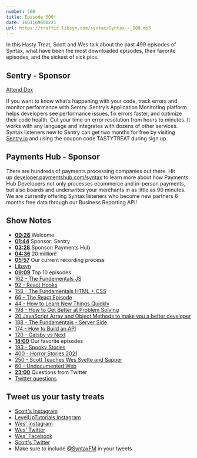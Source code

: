 ```yaml
---
number: 500
title: Episode 500!
date: 1661169600221
url: https://traffic.libsyn.com/syntax/Syntax_-_500.mp3
---
```


In this Hasty Treat, Scott and Wes talk about the past 499 episodes of Syntax, what have been the most downloaded episodes, their favorite episodes, and the sickest of sick pics.

## Sentry - Sponsor

[Attend Dex](https://bit.ly/syntax-fm)

If you want to know what’s happening with your code, track errors and monitor performance with Sentry. Sentry’s Application Monitoring platform helps developers see performance issues, fix errors faster, and optimize their code health. Cut your time on error resolution from hours to minutes. It works with any language and integrates with dozens of other services. Syntax listeners new to Sentry can get two months for  free by visiting [Sentry.io](https://sentry.io) and using the coupon code TASTYTREAT during sign up.

## Payments Hub - Sponsor

There are hundreds of payments processing companies out there. Hit up [developer.paymentshub.com/syntax](https://developer.paymentshub.com/syntax) to learn more about how Payments Hub Developers not only processes ecommerce and in-person payments, but also boards and underwrites your merchants in as little as 90 minutes. We are currently offering Syntax listeners who become new partners 6 months free data through our Business Reporting API!

## Show Notes

* **[00:28](#t=00:28)** Welcome
* **[01:44](#t=01:44)** Sponsor: Sentry
* **[03:28](#t=03:28)** Sponsor: Payments Hub
* **[04:36](#t=04:36)** 20 million!
* **[05:57](#t=05:57)** Our current recording process
* [Libsyn](https://www.libsyn.com)
* **[09:09](#t=09:09)** Top 10 episodes
* [162 - The Fundementals JS](https://syntax.fm/show/162/the-fundamentals-js)
* [92 - React Hooks](https://syntax.fm/show/092/react-hooks)
* [158 - The Fundamentals HTML + CSS](https://syntax.fm/show/158/the-fundamentals-html-css)
* [66 - The React Episode](https://syntax.fm/show/066/the-react-episode)
* [44 - How to Learn New Things Quickly](https://syntax.fm/show/044/how-to-learn-new-things-quickly)
* [198 - How to Get Better at Problem Solving](https://syntax.fm/show/198/how-to-get-better-at-problem-solving)
* [20 JavaScript Array and Object Methods to make you a better developer](https://syntax.fm/show/043/20-javascript-array-and-object-methods-to-make-you-a-better-developer)
* [188 - The Fundamentals - Server Side](https://syntax.fm/show/188/the-fundamentals-server-side)
* [174 - How to Build an API](https://syntax.fm/show/174/how-to-build-an-api)
* [120 - Gatsby vs Next](https://syntax.fm/show/120/gatsby-vs-next)
* **[18:00](#t=18:00)** Our favorite episodes
* [193 - Spooky Stories](https://syntax.fm/show/193/hasty-treat-spooky-stories)
* [400 - Horror Stories 2021](https://syntax.fm/show/400/horror-web-dev-stories-2021)
* [250 - Scott Teaches Wes Svelte and Sapper](https://syntax.fm/show/250/scott-teaches-wes-svelte-and-sapper)
* [60 - Undocumented Web](https://syntax.fm/show/060/the-undocumented-web-scraping-private-apis-proxies-and-alternative-solutions)
* **[23:00](#t=23:00)** Questions from Twitter
* [Twitter questions](https://twitter.com/wesbos/status/1559195351319543809)

## Tweet us your tasty treats

* [Scott's Instagram](https://www.instagram.com/stolinski/)
* [LevelUpTutorials Instagram](https://www.instagram.com/LevelUpTutorials/)
* [Wes' Instagram](https://www.instagram.com/wesbos/)
* [Wes' Twitter](https://twitter.com/wesbos)
* [Wes' Facebook](https://www.facebook.com/wesbos.developer)
* [Scott's Twitter](https://twitter.com/stolinski)
* Make sure to include [@SyntaxFM](https://twitter.com/SyntaxFM) in your tweets
